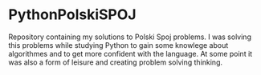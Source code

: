 # PythonPolskiSPOJ
Repository containing my solutions to Polski Spoj problems.
I was solving this problems while studying Python to gain some knowlege about algorithmes and to get more confident with the language.
At some point it was also a form of leisure and creating problem solving thinking.
